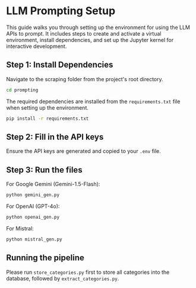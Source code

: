 # LLM Prompting Setup
This guide walks you through setting up the environment for using the LLM APIs to prompt. It includes steps to create and activate a virtual environment, install dependencies, and set up the Jupyter kernel for interactive development.

## Step 1: Install Dependencies
Navigate to the scraping folder from the project's root directory.
```bash
cd prompting
```

The required dependencies are installed from the `requirements.txt` file when setting up the environment.
```bash
pip install -r requirements.txt
```

## Step 2: Fill in the API keys
Ensure the API keys are generated and copied to your `.env` file.

## Step 3: Run the files
For Google Gemini (Gemini-1.5-Flash):
```bash
python gemini_gen.py
```

For OpenAI (GPT-4o):
```bash
python openai_gen.py
```

For Mistral:
```bash
python mistral_gen.py
```

## Running the pipeline
Please run `store_categories.py` first to store all categories into the database, followed by `extract_categories.py`.